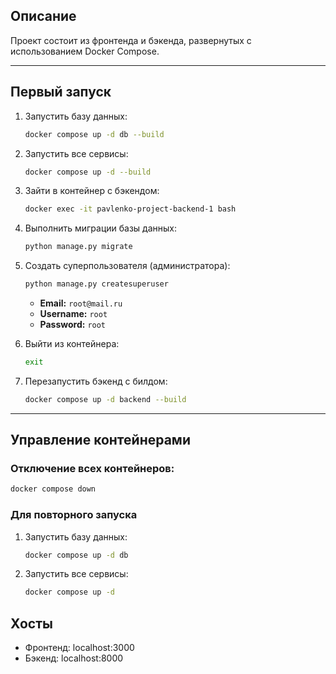 
## Описание
Проект состоит из фронтенда и бэкенда, развернутых с использованием Docker Compose.

---

## Первый запуск

1. Запустить базу данных:
    ```bash
    docker compose up -d db --build
    ```

2. Запустить все сервисы:
    ```bash
    docker compose up -d --build
    ```

3. Зайти в контейнер с бэкендом:
    ```bash
    docker exec -it pavlenko-project-backend-1 bash
    ```

4. Выполнить миграции базы данных:
    ```bash
    python manage.py migrate
    ```

5. Создать суперпользователя (администратора):
    ```bash
    python manage.py createsuperuser
    ```
    - **Email:** `root@mail.ru`
    - **Username:** `root`
    - **Password:** `root`

6. Выйти из контейнера:
    ```bash
    exit
    ```

7. Перезапустить бэкенд с билдом:
    ```bash
    docker compose up -d backend --build
    ```

---

## Управление контейнерами

### Отключение всех контейнеров:
```bash
docker compose down
```

### Для повторного запуска

1. Запустить базу данных:
    ```bash
    docker compose up -d db
    ```

2. Запустить все сервисы:
    ```bash
    docker compose up -d
    ```

## Хосты
 - Фронтенд: localhost:3000
 - Бэкенд: localhost:8000

